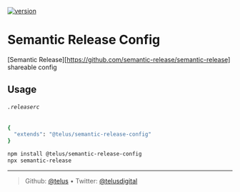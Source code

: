 [![version][npm-image]][npm-url]

# Semantic Release Config

[Semantic Release][https://github.com/semantic-release/semantic-release] shareable config

## Usage

###### `.releaserc`

```bash
{
  "extends": "@telus/semantic-release-config"
}
```

```bash
npm install @telus/semantic-release-config
npx semantic-release
```

---

> Github: [@telus](https://github.com/telus) &bull; 
> Twitter: [@telusdigital](https://twitter.com/telusdigital)

[npm-url]: https://www.npmjs.com/package/@telus/semantic-release-config
[npm-image]: https://img.shields.io/npm/v/@telus/semantic-release-config.svg?style=for-the-badge&logo=npm
